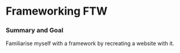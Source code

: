 # Frameworking FTW

### Summary and Goal

Familiarise myself with a framework by recreating a website with it.